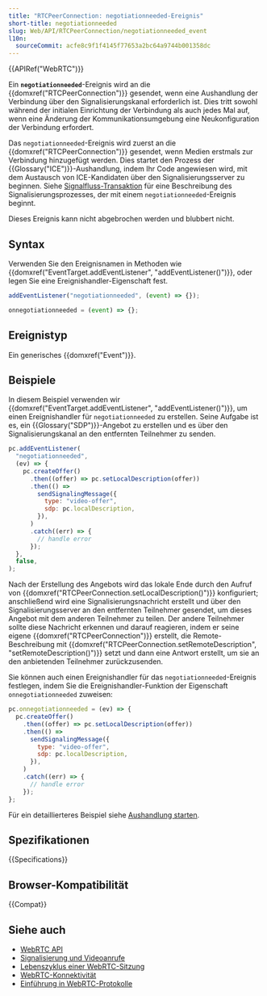 ```yaml
---
title: "RTCPeerConnection: negotiationneeded-Ereignis"
short-title: negotiationneeded
slug: Web/API/RTCPeerConnection/negotiationneeded_event
l10n:
  sourceCommit: acfe8c9f1f4145f77653a2bc64a9744b001358dc
---
```


{{APIRef("WebRTC")}}

Ein **`negotiationneeded`**-Ereignis wird an die {{domxref("RTCPeerConnection")}} gesendet, wenn eine Aushandlung der Verbindung über den Signalisierungskanal erforderlich ist.
Dies tritt sowohl während der initialen Einrichtung der Verbindung als auch jedes Mal auf, wenn eine Änderung der Kommunikationsumgebung eine Neukonfiguration der Verbindung erfordert.

Das `negotiationneeded`-Ereignis wird zuerst an die {{domxref("RTCPeerConnection")}} gesendet, wenn Medien erstmals zur Verbindung hinzugefügt werden. Dies startet den Prozess der {{Glossary("ICE")}}-Aushandlung, indem Ihr Code angewiesen wird, mit dem Austausch von ICE-Kandidaten über den Signalisierungsserver zu beginnen. Siehe [Signalfluss-Transaktion](/de/docs/Web/API/WebRTC_API/Signaling_and_video_calling#signaling_transaction_flow) für eine Beschreibung des Signalisierungsprozesses, der mit einem `negotiationneeded`-Ereignis beginnt.

Dieses Ereignis kann nicht abgebrochen werden und blubbert nicht.

## Syntax

Verwenden Sie den Ereignisnamen in Methoden wie {{domxref("EventTarget.addEventListener", "addEventListener()")}}, oder legen Sie eine Ereignishandler-Eigenschaft fest.

```js
addEventListener("negotiationneeded", (event) => {});

onnegotiationneeded = (event) => {};
```

## Ereignistyp

Ein generisches {{domxref("Event")}}.

## Beispiele

In diesem Beispiel verwenden wir {{domxref("EventTarget.addEventListener", "addEventListener()")}}, um einen Ereignishandler für `negotiationneeded` zu erstellen. Seine Aufgabe ist es, ein {{Glossary("SDP")}}-Angebot zu erstellen und es über den Signalisierungskanal an den entfernten Teilnehmer zu senden.

```js
pc.addEventListener(
  "negotiationneeded",
  (ev) => {
    pc.createOffer()
      .then((offer) => pc.setLocalDescription(offer))
      .then(() =>
        sendSignalingMessage({
          type: "video-offer",
          sdp: pc.localDescription,
        }),
      )
      .catch((err) => {
        // handle error
      });
  },
  false,
);
```

Nach der Erstellung des Angebots wird das lokale Ende durch den Aufruf von {{domxref("RTCPeerConnection.setLocalDescription()")}} konfiguriert; anschließend wird eine Signalisierungsnachricht erstellt und über den Signalisierungsserver an den entfernten Teilnehmer gesendet, um dieses Angebot mit dem anderen Teilnehmer zu teilen. Der andere Teilnehmer sollte diese Nachricht erkennen und darauf reagieren, indem er seine eigene {{domxref("RTCPeerConnection")}} erstellt, die Remote-Beschreibung mit {{domxref("RTCPeerConnection.setRemoteDescription", "setRemoteDescription()")}} setzt und dann eine Antwort erstellt, um sie an den anbietenden Teilnehmer zurückzusenden.

Sie können auch einen Ereignishandler für das `negotiationneeded`-Ereignis festlegen, indem Sie die Ereignishandler-Funktion der Eigenschaft `onnegotiationneeded` zuweisen:

```js
pc.onnegotiationneeded = (ev) => {
  pc.createOffer()
    .then((offer) => pc.setLocalDescription(offer))
    .then(() =>
      sendSignalingMessage({
        type: "video-offer",
        sdp: pc.localDescription,
      }),
    )
    .catch((err) => {
      // handle error
    });
};
```

Für ein detaillierteres Beispiel siehe [Aushandlung starten](/de/docs/Web/API/WebRTC_API/Signaling_and_video_calling#starting_negotiation).

## Spezifikationen

{{Specifications}}

## Browser-Kompatibilität

{{Compat}}

## Siehe auch

- [WebRTC API](/de/docs/Web/API/WebRTC_API)
- [Signalisierung und Videoanrufe](/de/docs/Web/API/WebRTC_API/Signaling_and_video_calling)
- [Lebenszyklus einer WebRTC-Sitzung](/de/docs/Web/API/WebRTC_API/Session_lifetime)
- [WebRTC-Konnektivität](/de/docs/Web/API/WebRTC_API/Connectivity)
- [Einführung in WebRTC-Protokolle](/de/docs/Web/API/WebRTC_API/Protocols)
